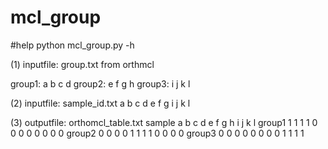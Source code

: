 # mcl_group
#help
python mcl_group.py -h

(1) inputfile: group.txt from orthmcl

group1: a b c d 
group2: e f g h 
group3: i j k l 


(2) inputfile: sample_id.txt 
a
b
c
d
e
f
g
i
j
k
l

(3) outputfile: orthomcl_table.txt
sample a b c d e f g h i j k l 
group1 1 1 1 1 0 0 0 0 0 0 0 0
group2 0 0 0 0 1 1 1 1 0 0 0 0
group3 0 0 0 0 0 0 0 0 1 1 1 1


